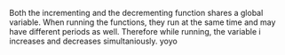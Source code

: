 Both the incrementing and the decrementing function shares a global variable. When running the functions, they run at the same time and may have different periods as well. Therefore while running, the variable i increases and decreases simultaniously. 
yoyo